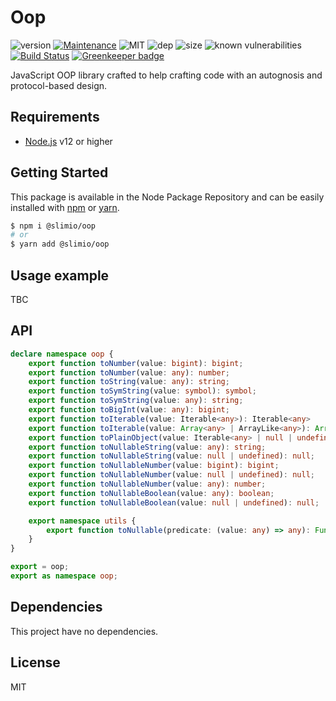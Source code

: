 # Oop
![version](https://img.shields.io/badge/dynamic/json.svg?url=https://raw.githubusercontent.com/SlimIO/oop/master/package.json&query=$.version&label=version)
[![Maintenance](https://img.shields.io/badge/Maintained%3F-yes-green.svg)](https://github.com/SlimIO/oop/commit-activity)
![MIT](https://img.shields.io/github/license/mashape/apistatus.svg)
![dep](https://img.shields.io/david/SlimIO/oop)
![size](https://img.shields.io/github/languages/code-size/SlimIO/oop)
![known vulnerabilities](https://img.shields.io/snyk/vulnerabilities/github/SlimIO/oop)
[![Build Status](https://travis-ci.com/SlimIO/oop.svg?branch=master)](https://travis-ci.com/SlimIO/oop)
[![Greenkeeper badge](https://badges.greenkeeper.io/SlimIO/oop.svg)](https://greenkeeper.io/)

JavaScript OOP library crafted to help crafting code with an autognosis and protocol-based design.

## Requirements
- [Node.js](https://nodejs.org/en/) v12 or higher

## Getting Started

This package is available in the Node Package Repository and can be easily installed with [npm](https://docs.npmjs.com/getting-started/what-is-npm) or [yarn](https://yarnpkg.com).

```bash
$ npm i @slimio/oop
# or
$ yarn add @slimio/oop
```


## Usage example
TBC

## API

```ts
declare namespace oop {
    export function toNumber(value: bigint): bigint;
    export function toNumber(value: any): number;
    export function toString(value: any): string;
    export function toSymString(value: symbol): symbol;
    export function toSymString(value: any): string;
    export function toBigInt(value: any): bigint;
    export function toIterable(value: Iterable<any>): Iterable<any>
    export function toIterable(value: Array<any> | ArrayLike<any>): Array<any>;
    export function toPlainObject(value: Iterable<any> | null | undefined | object, handleNullAndUndefined?: boolean): object;
    export function toNullableString(value: any): string;
    export function toNullableString(value: null | undefined): null;
    export function toNullableNumber(value: bigint): bigint;
    export function toNullableNumber(value: null | undefined): null;
    export function toNullableNumber(value: any): number;
    export function toNullableBoolean(value: any): boolean;
    export function toNullableBoolean(value: null | undefined): null;

    export namespace utils {
        export function toNullable(predicate: (value: any) => any): Function;
    }
}

export = oop;
export as namespace oop;
```

## Dependencies
This project have no dependencies.

## License
MIT
